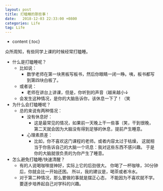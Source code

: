 ```yaml
---
layout: post
title: 打瞌睡的那些事！
date:   2018-12-03 22:33:00 +0800
categories: Life
tag: Life
---
```


* content
{:toc}


众所周知，有些同学上课的时候经常打瞌睡。

* 什么是打瞌睡呢？
    * 比如说：
        * 数学老师在第一块黑板写板书，然后你眼睛一闭一睁。咦，板书都写到第四块白板了。
    * 或者说：
        * 老师在讲台上讲课，但是，你听到的声音（越来越小↓
    * 会发生这种情况，是你的大脑告诉你，该休息一下了！（笑
* 为什么会打瞌睡呢？
    * 总的来说有两种情况：
        * 没有休息好：
            * 这是最常见的情况，如果前一天晚上干一些事（笑，干到很晚，
              第二天就会因为大脑没有得到足够的休息，提前产生睡意。
        * 心理素质差：
            * 比如，你不喜欢这门课程的老师。或者内容太过于枯燥，
              这就相当于你告诉自己的大脑一个讯息：我对这些东西不感兴趣。
              于是你的大脑就很负责的为你产生了睡意。
* 怎么避免打瞌睡/快速清醒？
    * 有的人说喝咖啡提神好，实际上它的后劲很大。
      你喝了一杯咖啡，30分钟后，你就会比一开始还困。
      所以，我的建议是，喝茶或者冷水。
    * 对于第二种情况，那么要做的事就是摆正心态，
      不能因为不喜欢就不学。要逐步培养起自己对学科的兴趣。
